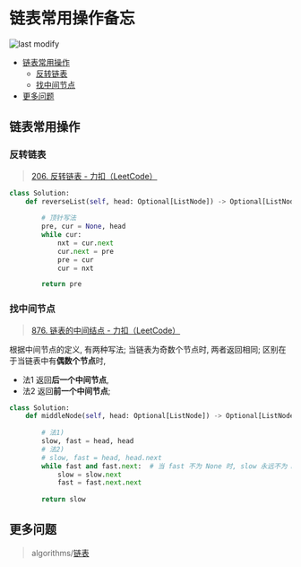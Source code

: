 链表常用操作备忘
===
<!--START_SECTION:badge-->

![last modify](https://img.shields.io/static/v1?label=last%20modify&message=2022-10-26%2012%3A48%3A18&color=yellowgreen&style=flat-square)

<!--END_SECTION:badge-->
<!--info
top: false
hidden: false
-->

<!-- TOC -->
- [链表常用操作](#链表常用操作)
    - [反转链表](#反转链表)
    - [找中间节点](#找中间节点)
- [更多问题](#更多问题)
<!-- TOC -->

<!-- 快速编辑

> algorithms/[xxx](../../../../algorithms/README.md#xxx)

<div align="center"><img src="../../../_assets/Sentence-BERT模型图.png" height="300" /></div>

<table>
<tr valign="top">
<th> ... </td>
<th> ... </td>
</tr>
<tr>
<td> ... </td>
<td> ... </td>
</tr>
</table>
-->

## 链表常用操作

### 反转链表
> [206. 反转链表 - 力扣（LeetCode）](https://leetcode.cn/problems/reverse-linked-list/)

```python
class Solution:
    def reverseList(self, head: Optional[ListNode]) -> Optional[ListNode]:
        
        # 顶针写法
        pre, cur = None, head
        while cur:
            nxt = cur.next
            cur.next = pre
            pre = cur
            cur = nxt

        return pre
```

### 找中间节点
> [876. 链表的中间结点 - 力扣（LeetCode）](https://leetcode.cn/problems/middle-of-the-linked-list/)


根据中间节点的定义, 有两种写法; 当链表为奇数个节点时, 两者返回相同; 区别在于当链表中有**偶数个节点**时, 
- 法1 返回**后一个中间节点**, 
- 法2 返回**前一个中间节点**; 
```Python
class Solution:
    def middleNode(self, head: Optional[ListNode]) -> Optional[ListNode]:
        
        # 法1)
        slow, fast = head, head
        # 法2)
        # slow, fast = head, head.next
        while fast and fast.next:  # 当 fast 不为 None 时, slow 永远不为 None
            slow = slow.next
            fast = fast.next.next
        
        return slow
```


## 更多问题
> algorithms/[链表](../../../../algorithms/README.md#链表)
